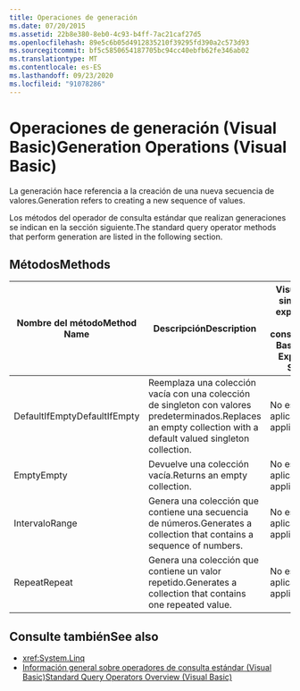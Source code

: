 ```yaml
---
title: Operaciones de generación
ms.date: 07/20/2015
ms.assetid: 22b8e380-8eb0-4c93-b4ff-7ac21caf27d5
ms.openlocfilehash: 89e5c6b05d4912835210f39295fd390a2c573d93
ms.sourcegitcommit: bf5c5850654187705bc94cc40ebfb62fe346ab02
ms.translationtype: MT
ms.contentlocale: es-ES
ms.lasthandoff: 09/23/2020
ms.locfileid: "91078286"
---
```

# <a name="generation-operations-visual-basic"></a><span data-ttu-id="5c9b8-102">Operaciones de generación (Visual Basic)</span><span class="sxs-lookup"><span data-stu-id="5c9b8-102">Generation Operations (Visual Basic)</span></span>

<span data-ttu-id="5c9b8-103">La generación hace referencia a la creación de una nueva secuencia de valores.</span><span class="sxs-lookup"><span data-stu-id="5c9b8-103">Generation refers to creating a new sequence of values.</span></span>  
  
 <span data-ttu-id="5c9b8-104">Los métodos del operador de consulta estándar que realizan generaciones se indican en la sección siguiente.</span><span class="sxs-lookup"><span data-stu-id="5c9b8-104">The standard query operator methods that perform generation are listed in the following section.</span></span>  
  
## <a name="methods"></a><span data-ttu-id="5c9b8-105">Métodos</span><span class="sxs-lookup"><span data-stu-id="5c9b8-105">Methods</span></span>  
  
|<span data-ttu-id="5c9b8-106">Nombre del método</span><span class="sxs-lookup"><span data-stu-id="5c9b8-106">Method Name</span></span>|<span data-ttu-id="5c9b8-107">Descripción</span><span class="sxs-lookup"><span data-stu-id="5c9b8-107">Description</span></span>|<span data-ttu-id="5c9b8-108">Visual Basic sintaxis de expresiones de consulta</span><span class="sxs-lookup"><span data-stu-id="5c9b8-108">Visual Basic Query Expression Syntax</span></span>|<span data-ttu-id="5c9b8-109">Más información</span><span class="sxs-lookup"><span data-stu-id="5c9b8-109">More Information</span></span>|  
|-----------------|-----------------|------------------------------------------|----------------------|  
|<span data-ttu-id="5c9b8-110">DefaultIfEmpty</span><span class="sxs-lookup"><span data-stu-id="5c9b8-110">DefaultIfEmpty</span></span>|<span data-ttu-id="5c9b8-111">Reemplaza una colección vacía con una colección de singleton con valores predeterminados.</span><span class="sxs-lookup"><span data-stu-id="5c9b8-111">Replaces an empty collection with a default valued singleton collection.</span></span>|<span data-ttu-id="5c9b8-112">No es aplicable.</span><span class="sxs-lookup"><span data-stu-id="5c9b8-112">Not applicable.</span></span>|<xref:System.Linq.Enumerable.DefaultIfEmpty%2A?displayProperty=nameWithType><br /><br /> <xref:System.Linq.Queryable.DefaultIfEmpty%2A?displayProperty=nameWithType>|  
|<span data-ttu-id="5c9b8-113">Empty</span><span class="sxs-lookup"><span data-stu-id="5c9b8-113">Empty</span></span>|<span data-ttu-id="5c9b8-114">Devuelve una colección vacía.</span><span class="sxs-lookup"><span data-stu-id="5c9b8-114">Returns an empty collection.</span></span>|<span data-ttu-id="5c9b8-115">No es aplicable.</span><span class="sxs-lookup"><span data-stu-id="5c9b8-115">Not applicable.</span></span>|<xref:System.Linq.Enumerable.Empty%2A?displayProperty=nameWithType>|  
|<span data-ttu-id="5c9b8-116">Intervalo</span><span class="sxs-lookup"><span data-stu-id="5c9b8-116">Range</span></span>|<span data-ttu-id="5c9b8-117">Genera una colección que contiene una secuencia de números.</span><span class="sxs-lookup"><span data-stu-id="5c9b8-117">Generates a collection that contains a sequence of numbers.</span></span>|<span data-ttu-id="5c9b8-118">No es aplicable.</span><span class="sxs-lookup"><span data-stu-id="5c9b8-118">Not applicable.</span></span>|<xref:System.Linq.Enumerable.Range%2A?displayProperty=nameWithType>|  
|<span data-ttu-id="5c9b8-119">Repeat</span><span class="sxs-lookup"><span data-stu-id="5c9b8-119">Repeat</span></span>|<span data-ttu-id="5c9b8-120">Genera una colección que contiene un valor repetido.</span><span class="sxs-lookup"><span data-stu-id="5c9b8-120">Generates a collection that contains one repeated value.</span></span>|<span data-ttu-id="5c9b8-121">No es aplicable.</span><span class="sxs-lookup"><span data-stu-id="5c9b8-121">Not applicable.</span></span>|<xref:System.Linq.Enumerable.Repeat%2A?displayProperty=nameWithType>|  
  
## <a name="see-also"></a><span data-ttu-id="5c9b8-122">Consulte también</span><span class="sxs-lookup"><span data-stu-id="5c9b8-122">See also</span></span>

- <xref:System.Linq>
- [<span data-ttu-id="5c9b8-123">Información general sobre operadores de consulta estándar (Visual Basic)</span><span class="sxs-lookup"><span data-stu-id="5c9b8-123">Standard Query Operators Overview (Visual Basic)</span></span>](standard-query-operators-overview.md)

